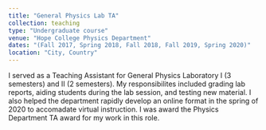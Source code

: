 ```yaml
---
title: "General Physics Lab TA"
collection: teaching
type: "Undergraduate course"
venue: "Hope College Physics Department"
dates: "(Fall 2017, Spring 2018, Fall 2018, Fall 2019, Spring 2020)"
location: "City, Country"
---
```


I served as a Teaching Assistant for General Physics Laboratory I (3 semesters) and II (2 semesters). My responsibilites included grading lab reports, aiding students during the lab session, and testing new material. I also helped the department rapidly develop an online format in the spring of 2020 to accomadate virtual instruction. I was award the Physics Department TA award for my work in this role.
 
